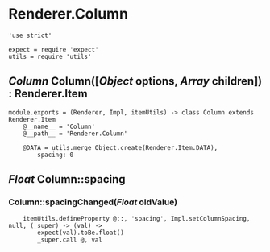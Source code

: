 Renderer.Column
===============

	'use strict'

	expect = require 'expect'
	utils = require 'utils'

*Column* Column([*Object* options, *Array* children]) : Renderer.Item
---------------------------------------------------------------------

	module.exports = (Renderer, Impl, itemUtils) -> class Column extends Renderer.Item
		@__name__ = 'Column'
		@__path__ = 'Renderer.Column'

		@DATA = utils.merge Object.create(Renderer.Item.DATA),
			spacing: 0

*Float* Column::spacing
-----------------------

### Column::spacingChanged(*Float* oldValue)

		itemUtils.defineProperty @::, 'spacing', Impl.setColumnSpacing, null, (_super) -> (val) ->
			expect(val).toBe.float()
			_super.call @, val
